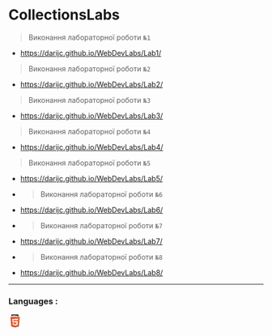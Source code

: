 # CollectionsLabs

> Виконання лабораторної роботи ``` №1 ```
- https://darijc.github.io/WebDevLabs/Lab1/
> Виконання лабораторної роботи ``` №2 ```
- https://darijc.github.io/WebDevLabs/Lab2/
> Виконання лабораторної роботи ``` №3 ```
- https://darijc.github.io/WebDevLabs/Lab3/
> Виконання лабораторної роботи ``` №4 ```
- https://darijc.github.io/WebDevLabs/Lab4/
> Виконання лабораторної роботи ``` №5 ```
- https://darijc.github.io/WebDevLabs/Lab5/
- > Виконання лабораторної роботи ``` №6 ```
- https://darijc.github.io/WebDevLabs/Lab6/
- > Виконання лабораторної роботи ``` №7 ```
- https://darijc.github.io/WebDevLabs/Lab7/
- > Виконання лабораторної роботи ``` №8 ```
- https://darijc.github.io/WebDevLabs/Lab8/

---
### Languages :
<img align="left" alt="HTML5" width="26px" src="https://raw.githubusercontent.com/github/explore/80688e429a7d4ef2fcale82350fe8e3517d3494d/topics/html/html.png" />
